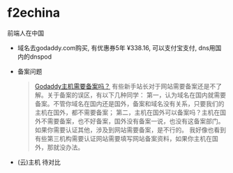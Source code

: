 # f2echina
前端人在中国

* 域名去godaddy.com购买, 有优惠券5年 ¥338.16, 可以支付宝支付, dns用国内的dnspod
* 备案问题

  > [Godaddy主机需要备案吗？](http://www.goyouhuima.com/jiaocheng/455.html)
  > 有些新手站长对于网站需要备案还是不了解。关于备案的误区，有以下几种同学：
  > 第一，认为域名在国内就需要备案。不管你域名在国内还是国外，备案和域名没有关系，只要我们的主机在国外，都不需要备案；
  > 第二，主机在国外可以备案吗？主机在国外不需要备案，也不好备案，国外没有备案一说，也没有这备案部门。如果你需要认证其他，涉及到网站需要备案，是不行的。
  > 我好像也看到有些第三机构需要认证网站需要填写网站备案资料，如果你主机在国外，那就没办法。

* (云)主机
  待对比
